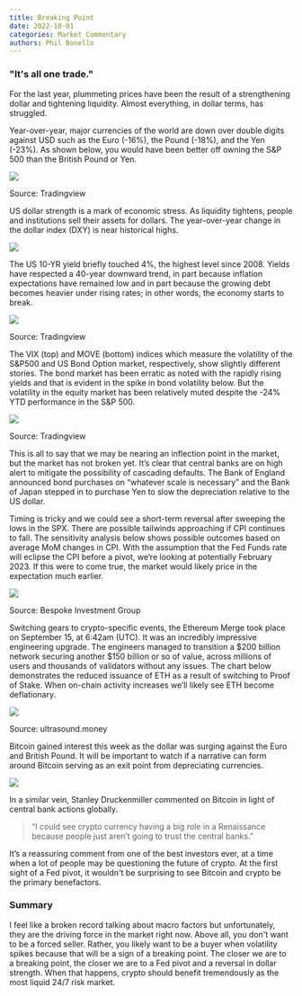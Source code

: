 ```yaml
---
title: Breaking Point
date: 2022-10-01
categories: Market Commentary
authors: Phil Bonello
---
```

### "It's all one trade."

For the last year, plummeting prices have been the result of a strengthening dollar and tightening liquidity. Almost everything, in dollar terms, has struggled.

Year-over-year, major currencies of the world are down over double digits against USD such as the Euro (-16%), the Pound (-18%), and the Yen (-23%). As shown below, you would have been better off owning the S&P 500 than the British Pound or Yen.

![](/images/dxy2.png)

Source: Tradingview

US dollar strength is a mark of economic stress. As liquidity tightens, people and institutions sell their assets for dollars. The year-over-year change in the dollar index (DXY) is near historical highs.

![](/images/dxyoy.png)

The US 10-YR yield briefly touched 4%, the highest level since 2008. Yields have respected a 40-year downward trend, in part because inflation expectations have remained low and in part because the growing debt becomes heavier under rising rates; in other words, the economy starts to break.

![](/images/10yryield.png)

Source: Tradingview

The VIX (top) and MOVE (bottom) indices which measure the volatility of the S&P500 and US Bond Option market, respectively, show slightly different stories. The bond market has been erratic as noted with the rapidly rising yields and that is evident in the spike in bond volatility below. But the volatility in the equity market has been relatively muted despite the -24% YTD performance in the S&P 500.

![](/images/Screen%20Shot%202022-09-30%20at%203.52.35%20PM.png)

Source: Tradingview

This is all to say that we may be nearing an inflection point in the market, but the market has not broken yet. It’s clear that central banks are on high alert to mitigate the possibility of cascading defaults. The Bank of England announced bond purchases on “whatever scale is necessary” and the Bank of Japan stepped in to purchase Yen to slow the depreciation relative to the US dollar.

Timing is tricky and we could see a short-term reversal after sweeping the lows in the SPX. There are possible tailwinds approaching if CPI continues to fall. The sensitivity analysis below shows possible outcomes based on average MoM changes in CPI. With the assumption that the Fed Funds rate will eclipse the CPI before a pivot, we’re looking at potentially February 2023. If this were to come true, the market would likely price in the expectation much earlier.

![](/images/Screen%20Shot%202022-10-03%20at%209.59.12%20AM.png)

Source: Bespoke Investment Group

Switching gears to crypto-specific events, the Ethereum Merge took place on September 15, at 6:42am (UTC). It was an incredibly impressive engineering upgrade. The engineers managed to transition a $200 billion network securing another $150 billion or so of value, across millions of users and thousands of validators without any issues. The chart below demonstrates the reduced issuance of ETH as a result of switching to Proof of Stake. When on-chain activity increases we’ll likely see ETH become deflationary.

![](/images/mergeissuance-49c3e3d7.png)

Source:  ultrasound.money

Bitcoin gained interest this week as the dollar was surging against the Euro and British Pound. It will be important to watch if a narrative can form around Bitcoin serving as an exit point from depreciating currencies.

![](/images/btcgbp-5c15e62b.png)

In a similar vein, Stanley Druckenmiller commented on Bitcoin in light of central bank actions globally.

> “I could see crypto currency having a big role in a Renaissance because people just aren’t going to trust the central banks.”

It’s a reassuring comment from one of the best investors ever, at a time when a lot of people may be questioning the future of crypto. At the first sight of a Fed pivot, it wouldn't be surprising to see Bitcoin and crypto be the primary benefactors.

### Summary

I feel like a broken record talking about macro factors but unfortunately, they are the driving force in the market right now. Above all, you don't want to be a forced seller. Rather, you likely want to be a buyer when volatility spikes because that will be a sign of a breaking point. The closer we are to a breaking point, the closer we are to a Fed pivot and a reversal in dollar strength. When that happens, crypto should benefit tremendously as the most liquid 24/7 risk market.